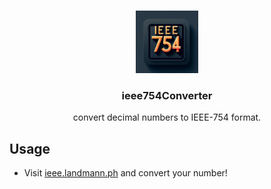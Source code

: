 <br />
<p align="center">
  <img src="icon.png" alt="Logo" width="100" height="100">

  <h3 align="center">ieee754Converter</h3>
  <p align="center">convert decimal numbers to IEEE-754 format.</p>
</p>

## Usage

- Visit [ieee.landmann.ph](https://ieee.landmann.ph/) and convert your number!
